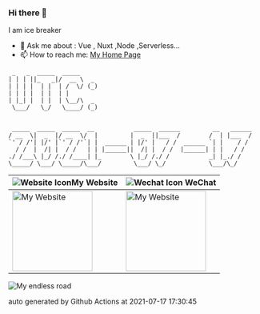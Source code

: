 ### Hi there 👋

I am ice breaker

- 💬 Ask me about : Vue , Nuxt ,Node ,Serverless...
- 📫 How to reach me: [My Home Page](https://icebreaker.top/)

```
 _   _  _____  _____     
| | | ||_   _|/  __ \  _ 
| | | |  | |  | /  \/ (_)
| | | |  | |  | |        
| |_| |  | |  | \__/\  _ 
 \___/   \_/   \____/ (_)
                         
                         
 _____  _____  _____  __           _____  ______         __   ______
/ __  \|  _  |/ __  \/  |         |  _  ||___  /        /  | |___  /
`' / /'| |/' |`' / /'`| |  ______ | |/' |   / /  ______ `| |    / / 
  / /  |  /| |  / /   | | |______||  /| |  / /  |______| | |   / /  
./ /___\ |_/ /./ /____| |_        \ |_/ /./ /           _| |_./ /   
\_____/ \___/ \_____/\___/         \___/ \_/            \___/\_/
```

| ![Website Icon](https://github-readme-svg.vercel.app/api/v1/svg/icon?value=ChromeFilled&fill=0DCC1A)My Website                                 | ![Wechat Icon](https://github-readme-svg.vercel.app/api/v1/svg/icon?value=WechatOutlined&fill=0DCC1A) WeChat                                                     |
| ------------------------------------------------------------------------------------------------------------------------------------------------ | ----------------------------------------------------------------------------------------------------------------------------------------------------------------- |
| <img width="160" height="160" src="https://github-readme-svg.vercel.app/api/v1/svg/qrcode?value=https://www.icebreaker.top/" alt="My Website" /> | <img width="160" height="160" src="https://github-readme-svg.vercel.app/api/v1/svg/qrcode?value=https://u.wechat.com/EAVzgOGBnATKcePfVWr_QyQ" alt="My Website" /> |

<img src="https://github-readme-svg.vercel.app/api/v1/svg/road" alt="My endless road" />

auto generated by Github Actions at 2021-07-17 17:30:45
